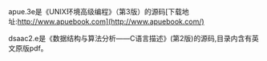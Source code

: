 apue.3e是《UNIX环境高级编程》（第3版）的源码[下载地址:http://www.apuebook.com](http://www.apuebook.com/)

dsaac2.e是《数据结构与算法分析——C语言描述》(第2版)的源码,目录内含有英文原版pdf。

